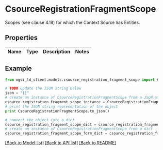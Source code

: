 # CsourceRegistrationFragmentScope

Scopes (see clause 4.18) for which the Context Source has Entities. 

## Properties
Name | Type | Description | Notes
------------ | ------------- | ------------- | -------------

## Example

```python
from ngsi_ld_client.models.csource_registration_fragment_scope import CsourceRegistrationFragmentScope

# TODO update the JSON string below
json = "{}"
# create an instance of CsourceRegistrationFragmentScope from a JSON string
csource_registration_fragment_scope_instance = CsourceRegistrationFragmentScope.from_json(json)
# print the JSON string representation of the object
print CsourceRegistrationFragmentScope.to_json()

# convert the object into a dict
csource_registration_fragment_scope_dict = csource_registration_fragment_scope_instance.to_dict()
# create an instance of CsourceRegistrationFragmentScope from a dict
csource_registration_fragment_scope_form_dict = csource_registration_fragment_scope.from_dict(csource_registration_fragment_scope_dict)
```
[[Back to Model list]](../README.md#documentation-for-models) [[Back to API list]](../README.md#documentation-for-api-endpoints) [[Back to README]](../README.md)


